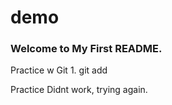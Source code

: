 # demo

### Welcome to My First README.

Practice w Git 1. git add

Practice Didnt work, trying again.
